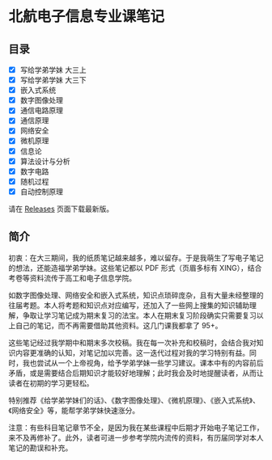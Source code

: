 # 北航电子信息专业课笔记

## 目录

- [x] 写给学弟学妹 大三上
- [x] 写给学弟学妹 大三下
- [x] 嵌入式系统
- [x] 数字图像处理
- [x] 通信电路原理
- [x] 通信原理
- [x] 网络安全
- [x] 微机原理
- [x] 信息论
- [x] 算法设计与分析
- [x] 数字电路
- [x] 随机过程
- [x] 自动控制原理

请在 [Releases](https://github.com/RyanXingQL/Blog/releases) 页面下载最新版。

## 简介

初衷：在大三期间，我的纸质笔记越来越多，难以留存。于是我萌生了写电子笔记的想法，还能造福学弟学妹。这些笔记都以 PDF 形式（页眉多标有 XING），结合考卷等资料流传于高工和电子信息学院。

如数字图像处理、网络安全和嵌入式系统，知识点琐碎庞杂，且有大量未经整理的往届考题。本人将考题和知识点对应编写，还加入了一些网上搜集的知识辅助理解，争取让学习笔记成为期末复习的法宝。本人在期末复习阶段确实只需要复习以上自己的笔记，而不再需要借助其他资料。这几门课我都拿了 95+。

这些笔记经过我学期中和期末多次校稿。我在每一次补充和校稿时，会结合我对知识内容更准确的认知，对笔记加以完善。这一迭代过程对我的学习特别有益。同时，我也尝试从一个上帝视角，给予学弟学妹一些学习建议。课本中有的内容前后矛盾，或是需要结合后期知识才能较好地理解；此时我会及时地提醒读者，从而让读者在初期的学习更轻松。

特别推荐《给学弟学妹们的话》、《数字图像处理》、《微机原理》、《嵌入式系统》、《网络安全》等，能帮学弟学妹快速涨分。

注意：有些科目笔记章节不全，是因为我在某些课程中后期才开始电子笔记工作，来不及再修补了。此外，读者可进一步参考学院内流传的资料，有历届同学对本人笔记的勘误和补充。
